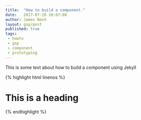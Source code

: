 ```yaml
---
title:  "How to build a component."
date:   2017-07-26 10:07:00
author: James Nash
layout: gxp/post
published: true
tags:
 - howto
 - gxp
 - component
 - prototyping
---
```


This is some text about how to build a component using Jekyll

{% highlight html linenos %}

<h1>This is a heading</h1>

{% endhighlight %}
